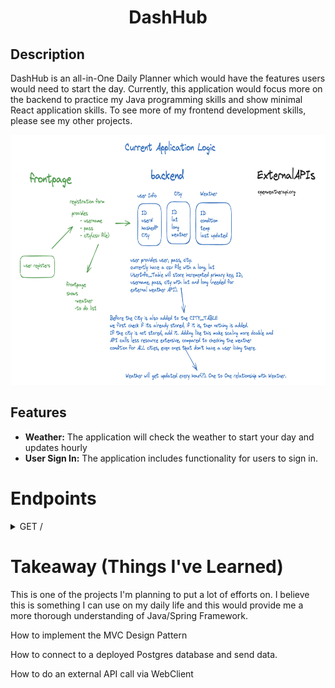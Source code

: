 <h1 align='center'>
  DashHub 
</h1>


<h2>Description</h2>

DashHub is an all-in-One Daily Planner which would have the features users would need to start the day. Currently, this application would focus more on the backend
to practice my Java programming skills and show minimal React application skills. To see more of my frontend development skills, please see my other projects. 

<div align='center'>
	<img src="https://github.com/KenMain5/DashHub/blob/6f22d864f903cf7c693e5308f4ef689fb91a505b/server/dailydash/src/main/resources/githubReadMe/InitialApplicationLogic.png" height="400"> 
</div>


<h2>Features</h2>

<div>
  <ul>
    <li><strong>Weather:</strong> The application will check the weather to start your day and updates hourly </li>
    <li><strong>User Sign In:</strong> The application includes functionality for users to sign in. </li>  </ul>
</div>



# Endpoints
<details>
  <summary>GET /</summary>
  <br>
  <div>
	This is the endpoint that the client request gets sent to when initially access the website. The RestController will receive this client request and 
    at the moment will just send the daily weather information that we receive from the external API "https://openweathermap.org/". 
      - Planning to create a function that would only send back the necessary information, as well as a way to save this to the database.
      - Hourly checks so that it gets updated 
  </div>
  <br>
</details>


# Takeaway (Things I've Learned)
This is one of the projects I'm planning to put a lot of efforts on. I believe this is something I can use on my daily life and this would provide me a 
more thorough understanding of Java/Spring Framework. 
  
How to implement the MVC Design Pattern
  
How to connect to a deployed Postgres database and send data. 
    
How to do an external API call via WebClient 

